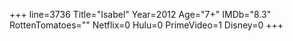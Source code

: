 +++
line=3736
Title="Isabel"
Year=2012
Age="7+"
IMDb="8.3"
RottenTomatoes=""
Netflix=0
Hulu=0
PrimeVideo=1
Disney=0
+++

